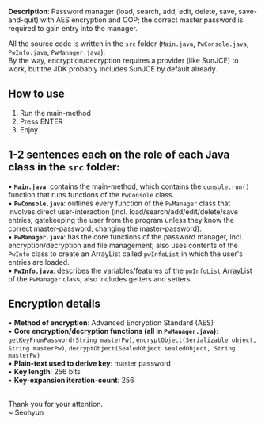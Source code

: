<b>Description</b>: Password manager (load, search, add, edit, delete, save, save-and-quit) with AES encryption and OOP; the correct master password is required to gain entry into the manager.<br>

All the source code is written in the `src` folder (`Main.java`, `PwConsole.java`, `PwInfo.java`, `PwManager.java`).<br>
By the way, encryption/decryption requires a provider (like SunJCE) to work, but the JDK probably includes SunJCE by default already.

How to use
-
1. Run the main-method
2. Press ENTER
3. Enjoy

1-2 sentences each on the role of each Java class in the `src` folder: 
-
• <b>`Main.java`</b>: contains the main-method, which contains the `console.run()` function that runs functions of the `PwConsole` class.<br>
• <b>`PwConsole.java`</b>: outlines every function of the `PwManager` class that involves direct user-interaction (incl. load/search/add/edit/delete/save entries; gatekeeping the user from the program unless they know the correct master-password; changing the master-password).<br>
• <b>`PwManager.java`</b>: has the core functions of the password manager, incl. encryption/decryption and file management; also uses contents of the `PwInfo` class to create an ArrayList called `pwInfoList` in which the user's entries are loaded.<br>
• <b>`PwInfo.java`</b>: describes the variables/features of the `pwInfoList` ArrayList of the `PwManager` class; also includes getters and setters.<br>

Encryption details
-
• <b>Method of encryption</b>: Advanced Encryption Standard (AES)<br>
• <b>Core encryption/decryption functions (all in `PwManager.java`)</b>: `getKeyFromPassword(String masterPw)`, `encryptObject(Serializable object, String masterPw)`, `decryptObject(SealedObject sealedObject, String masterPw)`<br>
• <b>Plain-text used to derive key</b>: master password<br>
• <b>Key length</b>: 256 bits<br>
• <b>Key-expansion iteration-count</b>: 256<br>
<br>

Thank you for your attention.<br>
~ Seohyun
